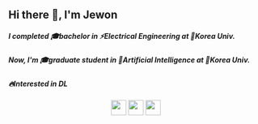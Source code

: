 <div align="left">
  
##  Hi there 👋, I'm Jewon

</div>


<div align="left">
  
##### I completed 🎓bachelor in ⚡️*Electrical Engineering* at 🐯*Korea Univ.*
##### Now, I'm 🎓graduate student in 🧠*Artificial Intelligence* at 🐯*Korea Univ.*
</div>

<div align="left">
  
##### 🔥Interested in DL


</div>

###
###
###

<div align="center">
  

<!-- [<img src='https://skillicons.dev/icons?i=py' height='40'>](https://github.com/27one) 
[<img src='https://skillicons.dev/icons?i=pytorch' height='40'>](https://github.com/27one) 
[<img src='https://skillicons.dev/icons?i=go' height='40'>](https://github.com/27one)  -->

###
[<img src='https://skillicons.dev/icons?i=github' height='30'>](https://github.com/27one) 
[<img src='https://skillicons.dev/icons?i=linkedin' height='30'>](https://www.linkedin.com/in/jewon-lee-47167723a/)
[<img src='https://skillicons.dev/icons?i=instagram' height='30'>](https://www.instagram.com/2_j_1_/)

</div>
